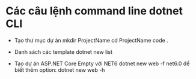 # Các câu lệnh command line dotnet CLI

- Tạo thư mục dự án
  mkdir ProjectName
  cd ProjectName
  code .

- Danh sách các template
  dotnet new list

- Tạo dự án ASP.NET Core Empty với NET6
  dotnet new web -f net6.0
  để biết thêm option: dotnet new web -h
